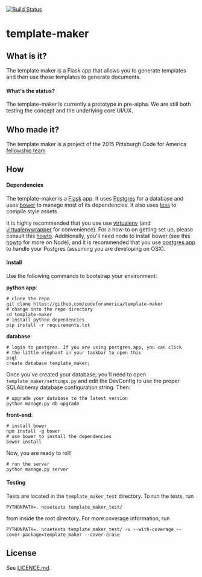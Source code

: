 [![Build Status](https://travis-ci.org/codeforamerica/template-maker.svg?branch=master)](https://travis-ci.org/codeforamerica/template-maker)

# template-maker

## What is it?
The template maker is a Flask app that allows you to generate templates and then use those templates to generate documents.

#### What's the status?
The template-maker is currently a prototype in pre-alpha. We are still both testing the concept and the underlying core UI/UX.

## Who made it?
The template maker is a project of the 2015 Pittsburgh Code for America [fellowship team](http://codeforamerica.org/governments/pittsburgh)

## How
#### Dependencies
The template-maker is a [Flask](http://flask.pocoo.org/) app. It uses [Postgres](http://www.postgresql.org/) for a database and uses [bower](http://bower.io/) to manage most of its dependencies. It also uses [less](http://lesscss.org/) to compile style assets.

It is highly recommended that you use use [virtualenv](https://readthedocs.org/projects/virtualenv/) (and [virtualenvwrapper](https://virtualenvwrapper.readthedocs.org/en/latest/) for convenience). For a how-to on getting set up, please consult this [howto](https://github.com/codeforamerica/howto/blob/master/Python-Virtualenv.md). Additionally, you'll need node to install bower (see this [howto](https://github.com/codeforamerica/howto/blob/master/Node.js.md) for more on Node), and it is recommended that you use [postgres.app](http://postgresapp.com/) to handle your Postgres (assuming you are developing on OSX).

#### Install
Use the following commands to bootstrap your environment:

**python app**:

    # clone the repo
    git clone https://github.com/codeforamerica/template-maker
    # change into the repo directory
    cd template-maker
    # install python dependencies
    pip install -r requirements.txt

**database**:

    # login to postgres. If you are using postgres.app, you can click
    # the little elephant in your taskbar to open this
    psql
    create database template_maker;

Once you've created your database, you'll need to open `template_maker/settings.py` and edit the DevConfig to use the proper SQLAlchemy database configuration string. Then:

    # upgrade your database to the latest version
    python manage.py db upgrade

**front-end**:

    # install bower
    npm install -g bower
    # use bower to install the dependencies
    bower install

Now, you are ready to roll!

    # run the server
    python manage.py server

#### Testing

Tests are located in the `template_maker_test` directory. To run the tests, run

    PYTHONPATH=. nosetests template_maker_test/

from inside the root directory. For more coverage information, run

    PYTHONPATH=. nosetests template_maker_test/ -v --with-coverage --cover-package=template_maker --cover-erase

## License
See [LICENCE.md](https://github.com/codeforamerica/template-maker/blob/master/LICENCE.md).
